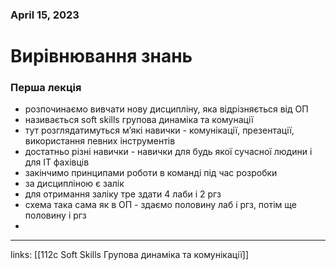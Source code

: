 
### April 15, 2023

# Вирівнювання знань

### Перша лекція

- розпочинаємо вивчати нову дисципліну, яка відрізняється від ОП
- називається soft skills групова динаміка та комунації
- тут розглядатимуться м’які навички - комунікації, презентації, використання певних інструментів
- достатньо різні навички - навички для будь якої сучасної людини і для ІТ фахівців
- закінчимо принципами роботи в команді під час розробки
- за дисципліною є залік
- для отримання заліку тре здати 4 лаби і 2 ргз
- схема така сама як в ОП - здаємо половину лаб і ргз, потім ще половину і ргз
- 



---

links: [[112c Soft Skills Групова динаміка та комунікації]]

